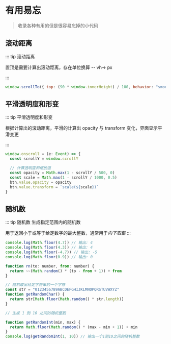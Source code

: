 # 有用易忘

> 收录各种有用的但是很容易忘掉的小代码

## 滚动距离

::: tip 滚动距离

置顶是需要计算出滚动距离，存在单位换算 -- vh-> px

:::

```js
window.scrollTo({ top: (90 * window.innerHeight) / 100, behavior: "smooth" })
```

## 平滑透明度和形变

::: tip 平滑透明度和形变

根据计算出的滚动距离，平滑的计算出 opacity 与 transform 变化，界面显示平滑变更

:::

```js
window.onscroll = (e: Event) => {
  const scrollY = window.scrollY

  // 计算透明度和缩放值
  const opacity = Math.max(1 - scrollY / 500, 0)
  const scale = Math.max(1 - scrollY / 1000, 0.5)
  btn.value.opacity = opacity
  btn.value.transform = `scale(${scale})`
}
```

## 随机数

::: tip 随机数
生成指定范围内的随机数

用于返回小于或等于给定数字的最大整数，通常用于*向下取整*
:::

```js
console.log(Math.floor(4.7)) // 输出: 4
console.log(Math.floor(4.3)) // 输出: 4
console.log(Math.floor(-4.7)) // 输出: -5
console.log(Math.floor(0.9)) // 输出: 0

function rn(to: number, from: number) {
  return ~~(Math.random() * (to - from + 1)) + from
}

// 随机取出给定字符串的一个字符
const str = "0123456789ABCDEFGHIJKLMNOPQRSTUVWXYZ"
function getRandomChar() {
  return str[Math.floor(Math.random() * str.length)]
}

// 生成 1 到 10 之间的随机整数

function getRandomInt(min, max) {
  return Math.floor(Math.random() * (max - min + 1)) + min
}
console.log(getRandomInt(1, 10)) // 输出一个1到10之间的随机整数
```
